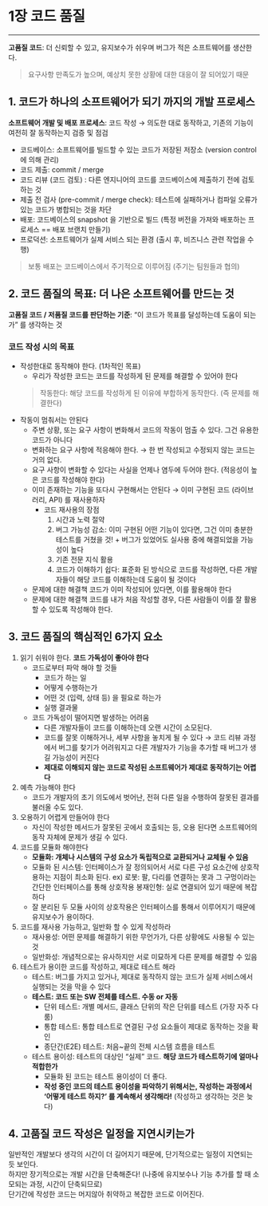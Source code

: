 # 1장 코드  품질

----

**고품질 코드**: 더 신뢰할 수 있고, 유지보수가 쉬우며 버그가 적은 소프트웨어를 생산한다. 
> 요구사항 만족도가 높으며, 예상치 못한 상황에 대한 대응이 잘 되어있기 때문

## 1. 코드가 하나의 소프트웨어가 되기 까지의 개발 프로세스

**소프트웨어 개발 및 배포 프로세스**: 코드 작성 → 의도한 대로 동작하고, 기존의 기능이 여전히 잘 동작하는지 검증 및 점검

- 코드베이스: 소프트웨어를 빌드할 수 있는 코드가 저장된 저장소 (version control 에 의해 관리)
- 코드 제출: commit / merge
- 코드 리뷰 (코드 검토) : 다른 엔지니어의 코드를 코드베이스에 제출하기 전에 검토하는 것
- 제출 전 검사 (pre-commit / merge check): 테스트에 실패하거나 컴파일 오류가 있는 코드가 병합되는 것을 차단
- 배포: 코드베이스의 snapshot 을 기반으로 빌드 (특정 버전을 가져와 배포하는 프로세스 == 배포 브랜치 만들기)
- 프로덕션: 소프트웨어가 실제 서비스 되는 환경 (출시 후, 비즈니스 관련 작업을 수행)

> 보통 배포는 코드베이스에서 주기적으로 이루어짐 (주기는 팀원들과 협의)

## 2. 코드 품질의 목표: 더 나은 소프트웨어를 만드는 것

**고품질 코드 / 저품질 코드를 판단하는 기준**: “이 코드가 목표를 달성하는데 도움이 되는가” 를 생각하는 것

### 코드 작성 시의 목표

- 작성한대로 동작해야 한다. (1차적인 목표)
  - 우리가 작성한 코드는 코드를 작성하게 된 문제를 해결할 수 있어야 한다
  > 작동한다: 해당 코드를 작성하게 된 이유에 부합하게 동작한다. (즉 문제를 해결한다)
- 작동이 멈춰서는 안된다
  - 주변 상황, 또는 요구 사항이 변화해서 코드의 작동이 멈출 수 있다. 그건 유용한 코드가 아니다
  - 변화하는 요구 사항에 적응해야 한다. → 한 번 작성되고 수정되지 않는 코드는 거의 없다.
  - 요구 사항이 변화할 수 있다는 사실을 언제나 염두에 두어야 한다. (적응성이 높은 코드를 작성해야 한다)
  - 이미 존재하는 기능을 또다시 구현해서는 안된다 → 이미 구현된 코드 (라이브러리, API) 를 재사용하자
    - 코드 재사용의 장점
      1. 시간과 노력 절약
      2. 버그 가능성 감소: 이미 구현된 어떤 기능이 있다면, 그건 이미 충분한 테스트를 거쳤을 것! + 버그가 있었어도 실사용 중에 해결되었을 가능성이 높다
      3. 기존 전문 지식 활용
      4. 코드가 이해하기 쉽다: 표준화 된 방식으로 코드를 작성하면, 다른 개발자들이 해당 코드를 이해하는데 도움이 될 것이다
  - 문제에 대한 해결책 코드가 이미 작성되어 있다면, 이를 활용해야 한다
  - 문제에 대한 해결책 코드를 내가 처음 작성할 경우, 다른 사람들이 이를 잘 활용할 수 있도록 작성해야 한다.

## 3. 코드 품질의 핵심적인 6가지 요소

1. 읽기 쉬워야 한다. **코드 가독성이 좋아야 한다**
   - 코드로부터 파악 해야 할 것들
       - 코드가 하는 일
       - 어떻게 수행하는가
       - 어떤 것 (입력, 상태 등) 을 필요로 하는가
       - 실행 결과물
   - 코드 가독성이 떨어지면 발생하는 어려움
       - 다른 개발자들이 코드를 이해하는데 오랜 시간이 소모된다.
       - 코드를 잘못 이해하거나, 세부 사항을 놓치게 될 수 있다 → 코드 리뷰 과정에서 버그를 찾기가 어려워지고 다른 개발자가 기능을 추가할 때 버그가 생길 가능성이 커진다
       - **제대로 이해되지 않는 코드로 작성된 소프트웨어가 제대로 동작하기는 어렵다**
2. 예측 가능해야 한다
    - 코드가 개발자의 초기 의도에서 벗어난, 전혀 다른 일을 수행하여 잘못된 결과를 불러올 수도 있다.
3. 오용하기 어렵게 만들어야 한다
    - 자신이 작성한 메서드가 잘못된 곳에서 호출되는 등, 오용 된다면 소프트웨어의 동작 자체에 문제가 생길 수 있다.
4. 코드를 모듈화 해야한다
    - **모듈화: 개체나 시스템의 구성 요소가 독립적으로 교환되거나 교체될 수 있음**
    - 모듈화 된 시스템: 인터페이스가 잘 정의되어서 서로 다른 구성 요소간에 상호작용하는 지점이 최소화 된다.
      ex) 로봇: 팔, 다리를 연결하는 못과 그 구멍이라는 간단한 인터페이스를 통해 상호작용
      봉재인형: 실로 연결되어 있기 때문에 복잡하다
    - 잘 분리된 두 모듈 사이의 상호작용은 인터페이스를 통해서 이루어지기 때문에 유지보수가 용이하다.
5. 코드를 재사용 가능하고, 일반화 할 수 있게 작성하라
    - 재사용성: 어떤 문제를 해결하기 위한 무언가가, 다른 상황에도 사용될 수 있는 것
    - 일반화성: 개념적으로는 유사하지만 서로 미묘하게 다른 문제를 해결할 수 있음
6. 테스트가 용이한 코드를 작성하고, 제대로 테스트 해라
    - 테스트: 버그를 가지고 있거나, 제대로 동작하지 않는 코드가 실제 서비스에서 실행되는 것을 막을 수 있다
    - **테스트: 코드 또는 SW 전체를 테스트. 수동 or 자동**
        - 단위 테스트: 개별 메서드, 클래스 단위의 작은 단위를 테스트 (가장 자주 다룸)
        - 통합 테스트: 통합 테스트로 연결된 구성 요소들이 제대로 동작하는 것을 확인
        - 종단간(E2E) 테스트: 처음~끝의 전체 시스템 흐름을 테스트
    - 테스트 용이성: 테스트의 대상인 “실제” 코드. **해당 코드가 테스트하기에 얼마나 적합한가**
        - 모듈화 된 코드는 테스트 용이성이 더 좋다.
        - **작성 중인 코드의 테스트 용이성을 파악하기 위해서는, 작성하는 과정에서 ‘어떻게 테스트 하지?’ 를 계속해서 생각해라!** (작성하고 생각하는 것은 늦다)


## 4. 고품질 코드 작성은 일정을 지연시키는가

일반적인 개발보다 생각의 시간이 더 길어지기 때문에, 단기적으로는 일정이 지연되는 듯 보인다. 
<br> 하지만 장기적으로는 개발 시간을 단축해준다! (나중에 유지보수나 기능 추가를 할 때 소모되는 과정, 시간이 단축되므로)
<br> 단기간에 작성한 코드는 머지않아 취약하고 복잡한 코드로 이어진다.